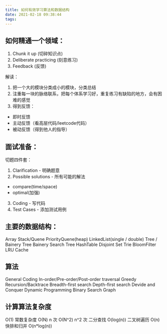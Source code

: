 ```yaml
---
title: 如何有效学习算法和数据结构
date: 2021-02-18 09:38:44
tags:
---
```



## 如何精通一个领域：

1. Chunk it up (切碎知识点)
2. Deliberate practicing (刻意练习)
3. Feedback (反馈)

解读：

1. 把一个大的模块分类成小的模块，分类总结
2. 注重每一块的脉络联系，把每个体系学习好，重复练习有缺陷的地方，会有困难的感觉
3. 得到反馈：

- 即时反馈
- 主动反馈（看高层代码/leetcode代码）
- 被动反馈（得到他人的指导）

## 面试准备：

切题四件套：

1. Clarification - 明确题意
2. Possible solutions - 所有可能的解法
  - compare(time/space)
  - optimal(加强)
3. Coding - 写代码
4. Test Cases - 添加测试用例


## 主要的数据结构：

Array
Stack/Quene
PriorityQuene(heap)
LinkedList(single / double)
Tree / Bainery Tree
Bainery Search Tree
HashTable
Disjoint Set
Trie
BloomFilter
LRU Cache

## 算法

General Coding
In-order/Pre-order/Post-order traversal
Greedy 
Recursion/Backtrace
Breadth-first search
Depth-first search
Devide and Conquer
Dynamic Programming
Binary Search
Graph

## 计算算法复杂度


O(1)    常数复杂度
O(N)    n 次
O(N^2)  n^2 次
二分查找      O(log(n))
二叉树遍历    O(n)
快排和归并    O(n*log(n))

